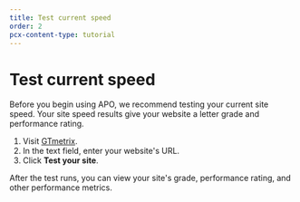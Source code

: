 ```yaml
---
title: Test current speed
order: 2
pcx-content-type: tutorial
---
```


# Test current speed

Before you begin using APO, we recommend testing your current site speed. Your site speed results give your website a letter grade and performance rating.

1. Visit [GTmetrix](https://gtmetrix.com/).
1. In the text field, enter your website's URL.
1. Click **Test your site**.

After the test runs, you can view your site's grade, performance rating, and other performance metrics.